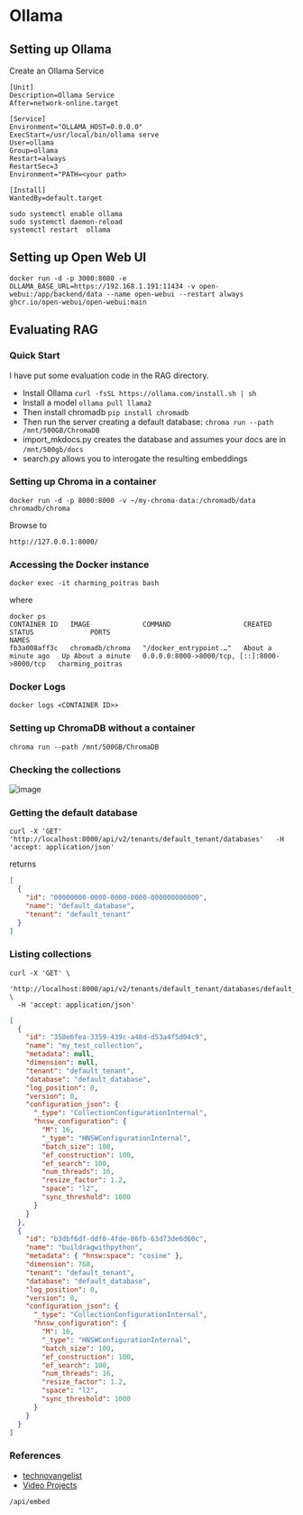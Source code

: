# Ollama


## Setting up Ollama

Create an Ollama Service

```
[Unit]
Description=Ollama Service
After=network-online.target

[Service]
Environment="OLLAMA_HOST=0.0.0.0"
ExecStart=/usr/local/bin/ollama serve
User=ollama
Group=ollama
Restart=always
RestartSec=3
Environment="PATH=<your path>

[Install]
WantedBy=default.target
```

```
sudo systemctl enable ollama
sudo systemctl daemon-reload
systemctl restart  ollama
```


## Setting up Open Web UI

```
docker run -d -p 3000:8080 -e OLLAMA_BASE_URL=https://192.168.1.191:11434 -v open-webui:/app/backend/data --name open-webui --restart always ghcr.io/open-webui/open-webui:main
```


## Evaluating RAG

### Quick Start

I have put some evaluation code in the RAG directory.

- Install Ollama `curl -fsSL https://ollama.com/install.sh | sh`
- Install a model `ollama pull llama2`
- Then install chromadb `pip install chromadb`
- Then run the server creating a default database: `chroma run --path /mnt/500GB/ChromaDB`
- import_mkdocs.py creates the database and assumes your docs are in `/mnt/500gb/docs`
- search.py allows you to interogate the resulting embeddings

### Setting up Chroma in a container

```
docker run -d -p 8000:8000 -v ~/my-chroma-data:/chromadb/data chromadb/chroma

```

Browse to

```
http://127.0.0.1:8000/
```

### Accessing the Docker instance

```
docker exec -it charming_poitras bash
```

where

```
docker ps
CONTAINER ID   IMAGE             COMMAND                  CREATED              STATUS              PORTS                                         NAMES
fb3a008aff3c   chromadb/chroma   "/docker_entrypoint.…"   About a minute ago   Up About a minute   0.0.0.0:8000->8000/tcp, [::]:8000->8000/tcp   charming_poitras

```

### Docker Logs

```
docker logs <CONTAINER ID>>
```

### Setting up ChromaDB without a container

```
chroma run --path /mnt/500GB/ChromaDB
```

### Checking the collections

![image](https://github.com/user-attachments/assets/9fdef661-d7cb-4ba5-96d5-ce76de3b365d)

### Getting the default database

```
curl -X 'GET'   'http://localhost:8000/api/v2/tenants/default_tenant/databases'   -H 'accept: application/json'
```

returns

```json
[
  {
    "id": "00000000-0000-0000-0000-000000000000",
    "name": "default_database",
    "tenant": "default_tenant"
  }
]
```

### Listing collections

```
curl -X 'GET' \
  'http://localhost:8000/api/v2/tenants/default_tenant/databases/default_database/collections' \
  -H 'accept: application/json'
```

```json
[
  {
    "id": "358e6fea-3359-439c-a48d-d53a4f5d04c9",
    "name": "my_test_collection",
    "metadata": null,
    "dimension": null,
    "tenant": "default_tenant",
    "database": "default_database",
    "log_position": 0,
    "version": 0,
    "configuration_json": {
      "_type": "CollectionConfigurationInternal",
      "hnsw_configuration": {
        "M": 16,
        "_type": "HNSWConfigurationInternal",
        "batch_size": 100,
        "ef_construction": 100,
        "ef_search": 100,
        "num_threads": 16,
        "resize_factor": 1.2,
        "space": "l2",
        "sync_threshold": 1000
      }
    }
  },
  {
    "id": "b3dbf6df-ddf0-4fde-86fb-63d73de6d60c",
    "name": "buildragwithpython",
    "metadata": { "hnsw:space": "cosine" },
    "dimension": 768,
    "tenant": "default_tenant",
    "database": "default_database",
    "log_position": 0,
    "version": 0,
    "configuration_json": {
      "_type": "CollectionConfigurationInternal",
      "hnsw_configuration": {
        "M": 16,
        "_type": "HNSWConfigurationInternal",
        "batch_size": 100,
        "ef_construction": 100,
        "ef_search": 100,
        "num_threads": 16,
        "resize_factor": 1.2,
        "space": "l2",
        "sync_threshold": 1000
      }
    }
  }
]
```

### References

- [technovangelist](https://github.com/technovangelist)
- [Video Projects](https://github.com/technovangelist/videoprojects)

```
/api/embed
```
